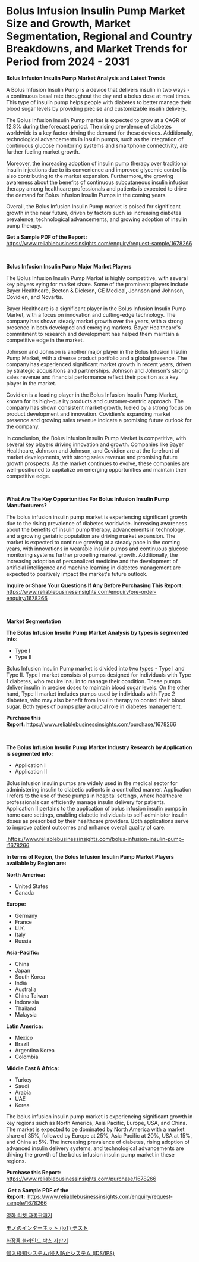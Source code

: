 <p><h1>Bolus Infusion Insulin Pump Market Size and Growth, Market Segmentation, Regional and Country Breakdowns, and Market Trends for Period from 2024 -  2031</h1></p><p><strong>Bolus Infusion Insulin Pump Market Analysis and Latest Trends</strong></p>
<p><p>A Bolus Infusion Insulin Pump is a device that delivers insulin in two ways - a continuous basal rate throughout the day and a bolus dose at meal times. This type of insulin pump helps people with diabetes to better manage their blood sugar levels by providing precise and customizable insulin delivery.</p><p>The Bolus Infusion Insulin Pump market is expected to grow at a CAGR of 12.8% during the forecast period. The rising prevalence of diabetes worldwide is a key factor driving the demand for these devices. Additionally, technological advancements in insulin pumps, such as the integration of continuous glucose monitoring systems and smartphone connectivity, are further fueling market growth.</p><p>Moreover, the increasing adoption of insulin pump therapy over traditional insulin injections due to its convenience and improved glycemic control is also contributing to the market expansion. Furthermore, the growing awareness about the benefits of continuous subcutaneous insulin infusion therapy among healthcare professionals and patients is expected to drive the demand for Bolus Infusion Insulin Pumps in the coming years.</p><p>Overall, the Bolus Infusion Insulin Pump market is poised for significant growth in the near future, driven by factors such as increasing diabetes prevalence, technological advancements, and growing adoption of insulin pump therapy.</p></p>
<p><strong>Get a Sample PDF of the Report:&nbsp;</strong> <a href="https://www.reliablebusinessinsights.com/enquiry/request-sample/1678266">https://www.reliablebusinessinsights.com/enquiry/request-sample/1678266</a></p>
<p>&nbsp;</p>
<p><strong>Bolus Infusion Insulin Pump Major Market Players</strong></p>
<p><p>The Bolus Infusion Insulin Pump Market is highly competitive, with several key players vying for market share. Some of the prominent players include Bayer Healthcare, Becton & Dickson, GE Medical, Johnson and Johnson, Covidien, and Novartis.</p><p>Bayer Healthcare is a significant player in the Bolus Infusion Insulin Pump Market, with a focus on innovation and cutting-edge technology. The company has shown steady market growth over the years, with a strong presence in both developed and emerging markets. Bayer Healthcare's commitment to research and development has helped them maintain a competitive edge in the market.</p><p>Johnson and Johnson is another major player in the Bolus Infusion Insulin Pump Market, with a diverse product portfolio and a global presence. The company has experienced significant market growth in recent years, driven by strategic acquisitions and partnerships. Johnson and Johnson's strong sales revenue and financial performance reflect their position as a key player in the market.</p><p>Covidien is a leading player in the Bolus Infusion Insulin Pump Market, known for its high-quality products and customer-centric approach. The company has shown consistent market growth, fueled by a strong focus on product development and innovation. Covidien's expanding market presence and growing sales revenue indicate a promising future outlook for the company.</p><p>In conclusion, the Bolus Infusion Insulin Pump Market is competitive, with several key players driving innovation and growth. Companies like Bayer Healthcare, Johnson and Johnson, and Covidien are at the forefront of market developments, with strong sales revenue and promising future growth prospects. As the market continues to evolve, these companies are well-positioned to capitalize on emerging opportunities and maintain their competitive edge.</p></p>
<p>&nbsp;</p>
<p><strong>What Are The Key Opportunities For Bolus Infusion Insulin Pump Manufacturers?</strong></p>
<p><p>The bolus infusion insulin pump market is experiencing significant growth due to the rising prevalence of diabetes worldwide. Increasing awareness about the benefits of insulin pump therapy, advancements in technology, and a growing geriatric population are driving market expansion. The market is expected to continue growing at a steady pace in the coming years, with innovations in wearable insulin pumps and continuous glucose monitoring systems further propelling market growth. Additionally, the increasing adoption of personalized medicine and the development of artificial intelligence and machine learning in diabetes management are expected to positively impact the market's future outlook.</p></p>
<p><strong>Inquire or Share Your Questions If Any Before Purchasing This Report:</strong> <a href="https://www.reliablebusinessinsights.com/enquiry/pre-order-enquiry/1678266">https://www.reliablebusinessinsights.com/enquiry/pre-order-enquiry/1678266</a></p>
<p>&nbsp;</p>
<p><strong>Market Segmentation</strong></p>
<p><strong>The Bolus Infusion Insulin Pump Market Analysis by types is segmented into:</strong></p>
<p><ul><li>Type I</li><li>Type II</li></ul></p>
<p><p>Bolus Infusion Insulin Pump market is divided into two types - Type I and Type II. Type I market consists of pumps designed for individuals with Type 1 diabetes, who require insulin to manage their condition. These pumps deliver insulin in precise doses to maintain blood sugar levels. On the other hand, Type II market includes pumps used by individuals with Type 2 diabetes, who may also benefit from insulin therapy to control their blood sugar. Both types of pumps play a crucial role in diabetes management.</p></p>
<p><strong>Purchase this Report:&nbsp;</strong><a href="https://www.reliablebusinessinsights.com/purchase/1678266">https://www.reliablebusinessinsights.com/purchase/1678266</a></p>
<p>&nbsp;</p>
<p><strong>The Bolus Infusion Insulin Pump Market Industry Research by Application is segmented into:</strong></p>
<p><ul><li>Application I</li><li>Application II</li></ul></p>
<p><p>Bolus infusion insulin pumps are widely used in the medical sector for administering insulin to diabetic patients in a controlled manner. Application I refers to the use of these pumps in hospital settings, where healthcare professionals can efficiently manage insulin delivery for patients. Application II pertains to the application of bolus infusion insulin pumps in home care settings, enabling diabetic individuals to self-administer insulin doses as prescribed by their healthcare providers. Both applications serve to improve patient outcomes and enhance overall quality of care.</p></p>
<p><a href="https://www.reliablebusinessinsights.com/bolus-infusion-insulin-pump-r1678266">&nbsp;https://www.reliablebusinessinsights.com/bolus-infusion-insulin-pump-r1678266</a></p>
<p><strong>In terms of Region, the Bolus Infusion Insulin Pump Market Players available by Region are:</strong></p>
<p>
    <p> <strong> North America: </strong>
        <ul>
            <li>United States</li>
            <li>Canada</li>
        </ul>
        </p> 
    <p> <strong> Europe: </strong>
        <ul>
            <li>Germany</li>
            <li>France</li>
            <li>U.K.</li>
            <li>Italy</li>
            <li>Russia</li>
        </ul>
        </p> 
    <p> <strong> Asia-Pacific: </strong>
        <ul>
            <li>China</li>
            <li>Japan</li>
            <li>South Korea</li>
            <li>India</li>
            <li>Australia</li>
            <li>China Taiwan</li>
            <li>Indonesia</li>
            <li>Thailand</li>
            <li>Malaysia</li>
        </ul>
        </p> 
    <p> <strong> Latin America: </strong>
        <ul>
            <li>Mexico</li>
            <li>Brazil</li>
            <li>Argentina Korea</li>
            <li>Colombia</li>
        </ul>
        </p> 
    <p> <strong> Middle East & Africa: </strong>
        <ul>
            <li>Turkey</li>
            <li>Saudi</li>
            <li>Arabia</li>
            <li>UAE</li>
            <li>Korea</li>
        </ul>
    </p>
    </p>
<p><p>The bolus infusion insulin pump market is experiencing significant growth in key regions such as North America, Asia Pacific, Europe, USA, and China. The market is expected to be dominated by North America with a market share of 35%, followed by Europe at 25%, Asia Pacific at 20%, USA at 15%, and China at 5%. The increasing prevalence of diabetes, rising adoption of advanced insulin delivery systems, and technological advancements are driving the growth of the bolus infusion insulin pump market in these regions.</p></p>
<p><strong>Purchase this Report: </strong><a href="https://www.reliablebusinessinsights.com/purchase/1678266">https://www.reliablebusinessinsights.com/purchase/1678266</a></p>
<p>&nbsp;<strong>Get a Sample PDF of the Report:&nbsp;&nbsp;</strong><a href="https://www.reliablebusinessinsights.com/enquiry/request-sample/1678266">https://www.reliablebusinessinsights.com/enquiry/request-sample/1678266</a></p>
<p><strong></strong></p>
<p><p><a href="https://github.com/AidenReinger/Market-Research-Report-List-1/blob/main/4594966102640.md">영화 티켓 자동판매기</a></p><p><a href="https://github.com/RandallRunte2023/Market-Research-Report-List-1/blob/main/4045603107968.md">モノのインターネット (IoT) テスト</a></p><p><a href="https://github.com/wallacBahrtyinger567686/Market-Research-Report-List-2/blob/main/6600019102639.md">화장품 블라인드 박스 자판기</a></p><p><a href="https://github.com/DanykaKilback/Market-Research-Report-List-1/blob/main/9893976107969.md">侵入検知システム/侵入防止システム (IDS/IPS)</a></p></p>